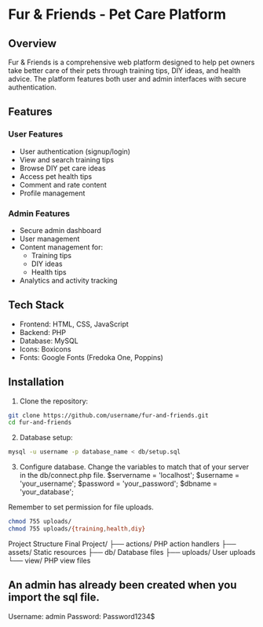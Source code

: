 # Fur & Friends - Pet Care Platform

## Overview
Fur & Friends is a comprehensive web platform designed to help pet owners take better care of their pets through training tips, DIY ideas, and health advice. The platform features both user and admin interfaces with secure authentication.

## Features

### User Features
- User authentication (signup/login)
- View and search training tips
- Browse DIY pet care ideas
- Access pet health tips
- Comment and rate content
- Profile management

### Admin Features
- Secure admin dashboard
- User management
- Content management for:
  - Training tips
  - DIY ideas
  - Health tips
- Analytics and activity tracking

## Tech Stack
- Frontend: HTML, CSS, JavaScript
- Backend: PHP
- Database: MySQL
- Icons: Boxicons
- Fonts: Google Fonts (Fredoka One, Poppins)

## Installation

1. Clone the repository:
```bash
git clone https://github.com/username/fur-and-friends.git
cd fur-and-friends
```

2. Database setup:
```bash
mysql -u username -p database_name < db/setup.sql
```

3. Configure database. Change the variables to match that of your server in the db/connect.php file.
$servername = 'localhost';
$username = 'your_username';
$password = 'your_password';
$dbname = 'your_database';


Remember to set permission for file uploads.
```bash
chmod 755 uploads/
chmod 755 uploads/{training,health,diy}
```

Project Structure
Final Project/
├── actions/          PHP action handlers
├── assets/           Static resources
├── db/               Database files
├── uploads/          User uploads
└── view/             PHP view files


## An admin has already been created when you import the sql file.
Username: admin
Password: Password1234$
